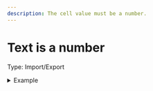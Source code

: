 ```yaml
---
description: The cell value must be a number.
---
```


# Text is a number

Type: Import/Export

<details>

<summary>Example</summary>

* Cell value: 12.5a
* Result: Fail - Cell value contains non-numeric character "a"

</details>
